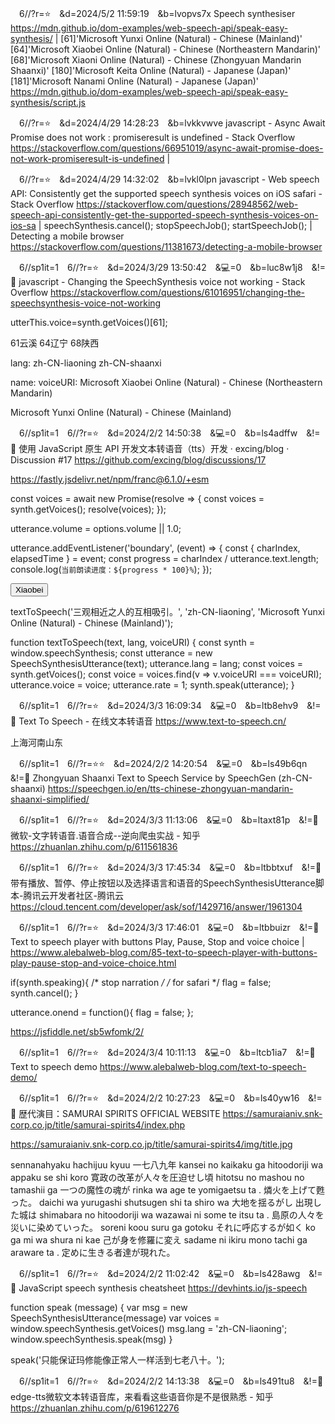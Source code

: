 
　6//?r=⭐　&d=2024/5/2 11:59:19　&b=lvopvs7x
Speech synthesiser
https://mdn.github.io/dom-examples/web-speech-api/speak-easy-synthesis/
|
[61]'Microsoft Yunxi Online (Natural) - Chinese (Mainland)'
[64]'Microsoft Xiaobei Online (Natural) - Chinese (Northeastern Mandarin)'
[68]'Microsoft Xiaoni Online (Natural) - Chinese (Zhongyuan Mandarin Shaanxi)'
[180]'Microsoft Keita Online (Natural) - Japanese (Japan)'
[181]'Microsoft Nanami Online (Natural) - Japanese (Japan)'
https://mdn.github.io/dom-examples/web-speech-api/speak-easy-synthesis/script.js

　6//?r=⭐　&d=2024/4/29 14:28:23　&b=lvkkvwve
javascript - Async Await Promise does not work : promiseresult is undefined - Stack Overflow
https://stackoverflow.com/questions/66951019/async-await-promise-does-not-work-promiseresult-is-undefined
|

　6//?r=⭐　&d=2024/4/29 14:32:02　&b=lvkl0lpn
javascript - Web speech API: Consistently get the supported speech synthesis voices on iOS safari - Stack Overflow
https://stackoverflow.com/questions/28948562/web-speech-api-consistently-get-the-supported-speech-synthesis-voices-on-ios-sa
|
speechSynthesis.cancel();
stopSpeechJob();
startSpeechJob();
|
Detecting a mobile browser
https://stackoverflow.com/questions/11381673/detecting-a-mobile-browser

　6//sp1it=1　6//?r=⭐　&d=2024/3/29 13:50:42　&💻=0　&b=luc8w1j8　&!=🌸
javascript - Changing the SpeechSynthesis voice not working - Stack Overflow
https://stackoverflow.com/questions/61016951/changing-the-speechsynthesis-voice-not-working

utterThis.voice=synth.getVoices()[61];

61云溪
64辽宁
68陕西

lang:
zh-CN-liaoning
zh-CN-shaanxi

name:
voiceURI:
Microsoft Xiaobei Online (Natural) - Chinese (Northeastern Mandarin)

Microsoft Yunxi Online (Natural) - Chinese (Mainland)

　6//sp1it=1　6//?r=⭐　&d=2024/2/2 14:50:38　&💻=0　&b=ls4adffw　&!=🌸
使用 JavaScript 原生 API 开发文本转语音（tts）开发 · excing/blog · Discussion #17
https://github.com/excing/blog/discussions/17

https://fastly.jsdelivr.net/npm/franc@6.1.0/+esm

const voices = await new Promise(resolve => {
    const voices = synth.getVoices();
    resolve(voices);
  });

utterance.volume = options.volume || 1.0;

utterance.addEventListener('boundary', (event) => {
  const { charIndex, elapsedTime } = event;
  const progress = charIndex / utterance.text.length;
  console.log(`当前朗读进度：${progress * 100}%`);
});

<button onclick="textToSpeech('当鼠标在页面上移动时', 'zh-CN-liaoning', 'Microsoft Xiaobei Online (Natural) - Chinese (Northeastern Mandarin) (zh-CN-liaoning)')">Xiaobei</button>

textToSpeech('三观相近之人的互相吸引。', 'zh-CN-liaoning', 'Microsoft Yunxi Online (Natural) - Chinese (Mainland)');

function textToSpeech(text, lang, voiceURI) {
  const synth = window.speechSynthesis;
  const utterance = new SpeechSynthesisUtterance(text);
  utterance.lang = lang;
  const voices = synth.getVoices();
  const voice = voices.find(v => v.voiceURI === voiceURI);
  utterance.voice = voice;
  utterance.rate = 1;
  synth.speak(utterance);
}

　6//sp1it=1　6//?r=⭐　&d=2024/3/3 16:09:34　&💻=0　&b=ltb8ehv9　&!=🌸
Text To Speech - 在线文本转语音
https://www.text-to-speech.cn/

上海河南山东

　6//sp1it=1　6//?r=⭐⭐　&d=2024/2/2 14:20:54　&💻=0　&b=ls49b6qn　&!=🌸
Zhongyuan Shaanxi Text to Speech Service by SpeechGen (zh-CN-shaanxi)
https://speechgen.io/en/tts-chinese-zhongyuan-mandarin-shaanxi-simplified/

　6//sp1it=1　6//?r=⭐　&d=2024/3/3 11:13:06　&💻=0　&b=ltaxt81p　&!=🌸
微软-文字转语音.语音合成--逆向爬虫实战 - 知乎
https://zhuanlan.zhihu.com/p/611561836

　6//sp1it=1　6//?r=⭐　&d=2024/3/3 17:45:34　&💻=0　&b=ltbbtxuf　&!=🌸
带有播放、暂停、停止按钮以及选择语言和语音的SpeechSynthesisUtterance脚本-腾讯云开发者社区-腾讯云
https://cloud.tencent.com/developer/ask/sof/1429716/answer/1961304

　6//sp1it=1　6//?r=⭐　&d=2024/3/3 17:46:01　&💻=0　&b=ltbbuizr　&!=🌸
Text to speech player with buttons Play, Pause, Stop and voice choice | <alebal web Blog>
https://www.alebalweb-blog.com/85-text-to-speech-player-with-buttons-play-pause-stop-and-voice-choice.html

if(synth.speaking){ /* stop narration */
                /* for safari */
                flag = false;
                synth.cancel();
            }

utterance.onend = function(){
                    flag = false;
                };

https://jsfiddle.net/sb5wfomk/2/

　6//sp1it=1　6//?r=⭐　&d=2024/3/4 10:11:13　&💻=0　&b=ltcb1ia7　&!=🌸
Text to speech demo
https://www.alebalweb-blog.com/text-to-speech-demo/

　6//sp1it=1　6//?r=⭐　&d=2024/2/2 10:27:23　&💻=0　&b=ls40yw16　&!=🌸
歴代演目：SAMURAI SPIRITS OFFICIAL WEBSITE
https://samuraianiv.snk-corp.co.jp/title/samurai-spirits4/index.php

https://samuraianiv.snk-corp.co.jp/title/samurai-spirits4/img/title.jpg

sennanahyaku hachijuu kyuu
一七八九年
kansei no kaikaku ga hitoodoriji wa appaku se shi koro
寛政の改革が人々を圧迫せし頃
hitotsu no mashou no tamashii ga
一つの魔性の魂が
rinka wa age te yomigaetsu ta .
燐火を上げて甦った。
daichi wa yurugashi shutsugen shi ta shiro wa
大地を揺るがし 出現した城は
shimabara no hitoodoriji wa wazawai ni some te itsu ta .
島原の人々を 災いに染めていった。
soreni koou suru ga gotoku
それに呼応するが如く
ko ga mi wa shura ni kae
己が身を修羅に変え
sadame ni ikiru mono tachi ga araware ta .
定めに生きる者達が現れた。

　6//sp1it=1　6//?r=⭐　&d=2024/2/2 11:02:42　&💻=0　&b=ls428awg　&!=🌸
JavaScript speech synthesis cheatsheet
https://devhints.io/js-speech

function speak (message) {
  var msg = new SpeechSynthesisUtterance(message)
  var voices = window.speechSynthesis.getVoices()
  msg.lang = 'zh-CN-liaoning';
  window.speechSynthesis.speak(msg)
}

speak('只能保证玛修能像正常人一样活到七老八十。');

　6//sp1it=1　6//?r=⭐　&d=2024/2/2 14:13:38　&💻=0　&b=ls491tu8　&!=🌸
edge-tts微软文本转语音库，来看看这些语音你是不是很熟悉 - 知乎
https://zhuanlan.zhihu.com/p/619612276
